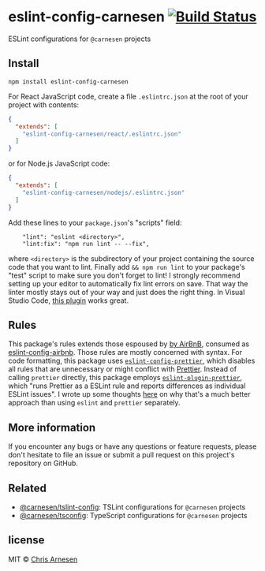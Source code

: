 # eslint-config-carnesen [![Build Status](https://travis-ci.com/carnesen/eslint-config.svg?branch=master)](https://travis-ci.com/carnesen/eslint-config)

ESLint configurations for `@carnesen` projects

## Install
```
npm install eslint-config-carnesen
```
For React JavaScript code, create a file `.eslintrc.json` at the root of your project with contents:

```json
{
  "extends": [
    "eslint-config-carnesen/react/.eslintrc.json"
  ]
}
```
or for Node.js JavaScript code:
```json
{
  "extends": [
    "eslint-config-carnesen/nodejs/.eslintrc.json"
  ]
}
```
Add these lines to your `package.json`'s "scripts" field:
```
    "lint": "eslint <directory>",
    "lint:fix": "npm run lint -- --fix",
```
where `<directory>` is the subdirectory of your project containing the source code that you want to lint. Finally add `&& npm run lint` to your package's "test" script to make sure you don't forget to lint! I strongly recommend setting up your editor to automatically fix lint errors on save. That way the linter mostly stays out of your way and just does the right thing. In Visual Studio Code, [this plugin](https://marketplace.visualstudio.com/items?itemName=dbaeumer.vscode-eslint) works great.

## Rules
This package's rules extends those espoused by [by AirBnB](https://github.com/airbnb/javascript), consumed as [eslint-config-airbnb](https://www.npmjs.com/package/eslint-config-airbnb). Those rules are mostly concerned with syntax. For code formatting, this package uses [`eslint-config-prettier`](https://github.com/prettier/eslint-config-prettier), which disables all rules that are unnecessary or might conflict with [Prettier](https://prettier.io/). Instead of calling `prettier` directly, this package employs [`eslint-plugin-prettier`](https://github.com/prettier/eslint-plugin-prettier), which "runs Prettier as a ESLint rule and reports differences as individual ESLint issues". I wrote up some thoughts [here](https://github.com/googleapis/google-cloud-node/issues/2842#issuecomment-425229710) on why that's a much better approach than using `eslint` and `prettier` separately.

## More information
If you encounter any bugs or have any questions or feature requests, please don't hesitate to file an issue or submit a pull request on this project's repository on GitHub.

## Related
- [@carnesen/tslint-config](https://github.com/carnesen/tslint-config): TSLint configurations for `@carnesen` projects
- [@carnesen/tsconfig](https://github.com/carnesen/tsconfig): TypeScript configurations for `@carnesen` projects

## license

MIT © [Chris Arnesen](https://www.carnesen.com)
